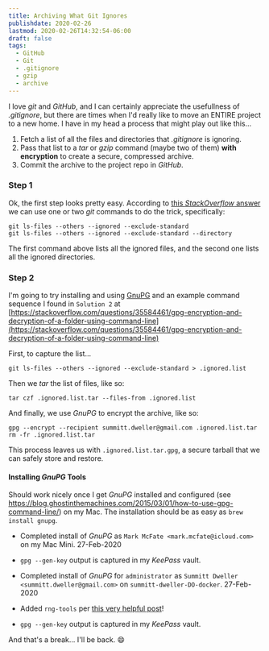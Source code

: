 ```yaml
---
title: Archiving What Git Ignores
publishdate: 2020-02-26
lastmod: 2020-02-26T14:32:54-06:00
draft: false
tags:
  - GitHub
  - Git
  - .gitignore
  - gzip
  - archive
---
```


I love _git_ and _GitHub_, and I can certainly appreciate the usefullness of _.gitignore_, but there are times when I'd really like to move an ENTIRE project to a new home.  I have in my head a process that might play out like this...

  1. Fetch a list of all the files and directories that _.gitignore_ is ignoring.
  2. Pass that list to a _tar_ or _gzip_ command (maybe two of them) **with encryption** to create a secure, compressed archive.
  3. Commit the archive to the project repo in _GitHub_.

### Step 1

Ok, the first step looks pretty easy.  According to [this _StackOverflow_ answer](https://stackoverflow.com/a/1446609) we can use one or two _git_ commands to do the trick, specifically:

```
git ls-files --others --ignored --exclude-standard
git ls-files --others --ignored --exclude-standard --directory
```

The first command above lists all the ignored files, and the second one lists all the ignored directories.

### Step 2

I'm going to try installing and using [GnuPG](https://www.gnupg.org/index.html) and an example command sequence I found in `Solution 2` at [https://stackoverflow.com/questions/35584461/gpg-encryption-and-decryption-of-a-folder-using-command-line](https://stackoverflow.com/questions/35584461/gpg-encryption-and-decryption-of-a-folder-using-command-line)

First, to capture the list...

```
git ls-files --others --ignored --exclude-standard > .ignored.list
```

Then we _tar_ the list of files, like so:

```
tar czf .ignored.list.tar --files-from .ignored.list
```

And finally, we use _GnuPG_ to encrypt the archive, like so:

```
gpg --encrypt --recipient summitt.dweller@gmail.com .ignored.list.tar
rm -fr .ignored.list.tar
```

This process leaves us with `.ignored.list.tar.gpg`, a secure tarball that we can safely store and restore.


#### Installing _GnuPG_ Tools

Should work nicely once I get _GnuPG_ installed and configured (see https://blog.ghostinthemachines.com/2015/03/01/how-to-use-gpg-command-line/) on my Mac.  The installation should be as easy as `brew install gnupg`.

  - Completed install of _GnuPG_ as `Mark McFate <mark.mcfate@icloud.com>` on my Mac Mini.  27-Feb-2020
  - `gpg --gen-key` output is captured in my _KeePass_ vault.

  - Completed install of _GnuPG_ for `administrator` as `Summitt Dweller <summitt.dweller@gmail.com>` on `summitt-dweller-DO-docker`.  27-Feb-2020
  - Added `rng-tools` per [this very helpful post](https://delightlylinux.wordpress.com/2015/07/01/is-gpg-hanging-when-generating-a-key/)!
  - `gpg --gen-key` output is captured in my _KeePass_ vault.




And that's a break... I'll be back.  :smile:
